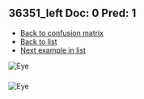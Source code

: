 ## 36351_left Doc: 0 Pred: 1
- [Back to confusion matrix](https://github.com/juliandewit/kaggle_retinopathy/blob/master/matrix.md)
- [Back to list](https://github.com/juliandewit/kaggle_retinopathy/blob/master/lists/01/list.md)
- [Next example in list](https://github.com/juliandewit/kaggle_retinopathy/blob/master/lists/01/36/3636_right.md)

![Eye](https://retinopaty.blob.core.windows.net/size1024/36351_left_0.jpeg)

### 

![Eye]()
